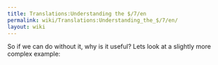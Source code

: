 ```yaml
---
title: Translations:Understanding the $/7/en
permalink: wiki/Translations:Understanding_the_$/7/en/
layout: wiki
---
```


So if we can do without it, why is it useful? Lets look at a slightly
more complex example:

